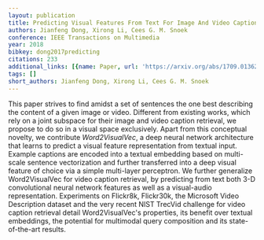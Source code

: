 ```yaml
---
layout: publication
title: Predicting Visual Features From Text For Image And Video Caption Retrieval
authors: Jianfeng Dong, Xirong Li, Cees G. M. Snoek
conference: IEEE Transactions on Multimedia
year: 2018
bibkey: dong2017predicting
citations: 233
additional_links: [{name: Paper, url: 'https://arxiv.org/abs/1709.01362'}]
tags: []
short_authors: Jianfeng Dong, Xirong Li, Cees G. M. Snoek
---
```

This paper strives to find amidst a set of sentences the one best describing
the content of a given image or video. Different from existing works, which
rely on a joint subspace for their image and video caption retrieval, we
propose to do so in a visual space exclusively. Apart from this conceptual
novelty, we contribute *Word2VisualVec*, a deep neural network
architecture that learns to predict a visual feature representation from
textual input. Example captions are encoded into a textual embedding based on
multi-scale sentence vectorization and further transferred into a deep visual
feature of choice via a simple multi-layer perceptron. We further generalize
Word2VisualVec for video caption retrieval, by predicting from text both 3-D
convolutional neural network features as well as a visual-audio representation.
Experiments on Flickr8k, Flickr30k, the Microsoft Video Description dataset and
the very recent NIST TrecVid challenge for video caption retrieval detail
Word2VisualVec's properties, its benefit over textual embeddings, the potential
for multimodal query composition and its state-of-the-art results.